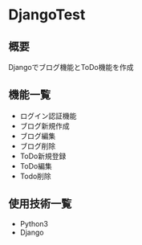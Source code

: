 # DjangoTest
## 概要
Djangoでブログ機能とToDo機能を作成
## 機能一覧
- ログイン認証機能
- ブログ新規作成
- ブログ編集
- ブログ削除
- ToDo新規登録
- ToDo編集
- Todo削除
## 使用技術一覧
- Python3
- Django